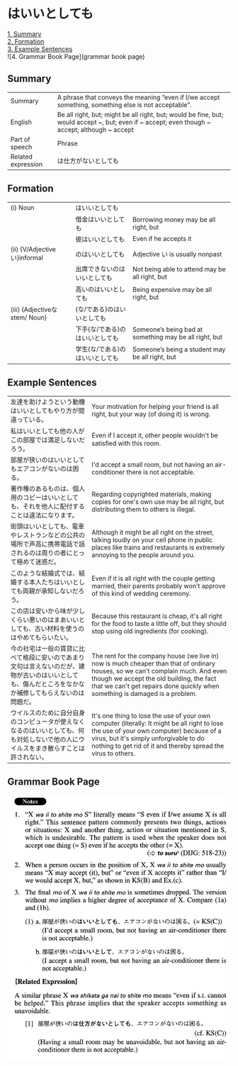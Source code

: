 # はいいとしても

[1. Summary](#summary)<br>
[2. Formation](#formation)<br>
[3. Example Sentences](#example-sentences)<br>
![4. Grammar Book Page](grammar book page)<br>


## Summary

<table><tr>   <td>Summary</td>   <td>A phrase that conveys the meaning “even if I/we accept something, something else is not acceptable”.</td></tr><tr>   <td>English</td>   <td>Be all right, but; might be all right, but; would be fine, but; would accept ~, but; even if ~ accept; even though ~ accept; although ~ accept</td></tr><tr>   <td>Part of speech</td>   <td>Phrase</td></tr><tr>   <td>Related expression</td>   <td>は仕方がないとしても</td></tr></table>

## Formation

<table class="table"><tbody><tr class="tr head"><td class="td"><span class="numbers">(i)</span> <span class="bold">Noun</span></td><td class="td"><span class="concept">はいいとしても</span></td><td class="td"></td></tr><tr class="tr"><td class="td"></td><td class="td"><span>借金</span><span class="concept">はいいとしても</span></td><td class="td"><span>Borrowing money may be all right, but</span></td></tr><tr class="tr"><td class="td"></td><td class="td"><span>彼</span><span class="concept">はいいとしても</span></td><td class="td"><span>Even if he accepts it</span></td></tr><tr class="tr head"><td class="td"><span class="numbers">(ii)</span> <span class="bold">{V/Adjectiveい}informal</span></td><td class="td"><span>の</span><span class="concept">はいいとしても</span></td><td class="td"><span>Adjective い is usually nonpast</span></td></tr><tr class="tr"><td class="td"></td><td class="td"><span>出席できないの</span><span class="concept">はいいとしても</span></td><td class="td"><span>Not being able to attend may be all right, but</span></td></tr><tr class="tr"><td class="td"></td><td class="td"><span>高いの</span><span class="concept">はいいとしても</span></td><td class="td"><span>Being expensive may be all right, but</span></td></tr><tr class="tr head"><td class="td"><span class="numbers">(iii)</span> <span class="bold">{Adjectiveなstem/ Noun}</span></td><td class="td"><span>{な/である}の</span><span class="concept">はいいとしても</span></td><td class="td"></td></tr><tr class="tr"><td class="td"></td><td class="td"><span>下手{な/である}の</span><span class="concept">はいいとしても</span></td><td class="td"><span>Someone’s being bad at something may be all right, but</span></td></tr><tr class="tr"><td class="td"></td><td class="td"><span>学生{な/である}の</span><span class="concept">はいいとしても</span></td><td class="td"><span>Someone’s being a student may be all right, but</span></td></tr></tbody></table>

## Example Sentences

<table><tr>   <td>友達を助けようという動機はいいとしてもやり方が間違っている。</td>   <td>Your motivation for helping your friend is all right, but your way (of doing it) is wrong.</td></tr><tr>   <td>私はいいとしても他の人がこの部屋では満足しないだろう。</td>   <td>Even if I accept it, other people wouldn't be satisﬁed with this room.</td></tr><tr>   <td>部屋が狭いのはいいとしてもエアコンがないのは困る。</td>   <td>I'd accept a small room, but not having an air-conditioner there is not acceptable.</td></tr><tr>   <td>著作権のあるものは、個人用のコピーはいいとしても、それを他人に配付することは違法になります。</td>   <td>Regarding copyrighted materials, making copies for one's own use may be all right, but distributing them to others is illegal.</td></tr><tr>   <td>街頭はいいとしても、電車やレストランなどの公共の場所で声高に携帯電話で話されるのは周りの者にとって極めて迷惑だ。</td>   <td>Although it might be all right on the street, talking loudly on your cell phone in public places like trains and restaurants is extremely annoying to the people around you.</td></tr><tr>   <td>このような結婚式では、結婚する本人たちはいいとしても両親が承知しないだろう。</td>   <td>Even if it is all right with the couple getting married, their parents probably won't approve of this kind of wedding ceremony.</td></tr><tr>   <td>この店は安いから味が少しくらい悪いのはまあいいとしても、古い材料を使うのはやめてもらいたい。</td>   <td>Because this restaurant is cheap, it's all right for the food to taste a little off, but they should stop using old ingredients (for cooking).</td></tr><tr>   <td>今の社宅は一般の賃貸に比べて格段に安いのであまり文句は言えないのだが、建物が古いのはいいとしても、傷んだところをなかなか補修してもらえないのは問題だ。</td>   <td>The rent for the company house (we live in) now is much cheaper than that of ordinary houses, so we can't complain much. And even though we accept the old building, the fact that we can't get repairs done quickly when something is damaged is a problem.</td></tr><tr>   <td>ウイルスのために自分自身のコンピュータが使えなくなるのはいいとしても、何も対処しないで他の人にウイルスをまき散らすことは許されない。</td>   <td>It's one thing to lose the use of your own computer (literally: It might be all right to lose the use of your own computer) because of a virus, but it's simply unforgivable to do nothing to get rid of it and thereby spread the virus to others.</td></tr></table>

## Grammar Book Page

![](../img/Advancedはいいとしても.png)

